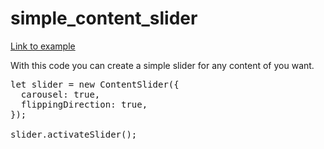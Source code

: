 # simple_content_slider

<a href="https://vpodhornyi.github.io/simple_content_slider/">Link to example</a>
<br/>
<p>With this code you can create a simple slider for any content of you want.</p>

<pre>
let slider = new ContentSlider({
  carousel: true,
  flippingDirection: true,
});

slider.activateSlider();
</pre>
